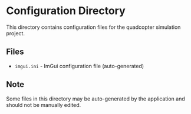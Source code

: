 # Configuration Directory

This directory contains configuration files for the quadcopter simulation project.

## Files

- `imgui.ini` - ImGui configuration file (auto-generated)

## Note

Some files in this directory may be auto-generated by the application and should not be manually edited.
